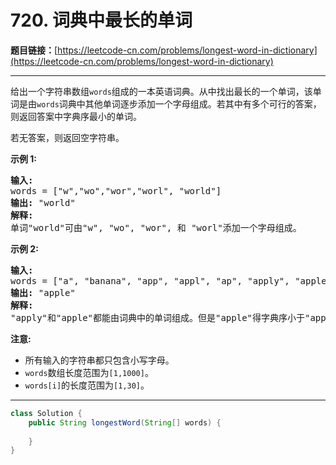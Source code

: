 # 720. 词典中最长的单词

**题目链接：**[https://leetcode-cn.com/problems/longest-word-in-dictionary](https://leetcode-cn.com/problems/longest-word-in-dictionary)

---

<div class="content__1Y2H">
 <div class="notranslate">
  <p>给出一个字符串数组<code>words</code>组成的一本英语词典。从中找出最长的一个单词，该单词是由<code>words</code>词典中其他单词逐步添加一个字母组成。若其中有多个可行的答案，则返回答案中字典序最小的单词。</p> 
  <p>若无答案，则返回空字符串。</p> 
  <p><strong>示例 1:</strong></p> 
  <pre class="language-text"><strong>输入:</strong> 
words = ["w","wo","wor","worl", "world"]
<strong>输出:</strong> "world"
<strong>解释:</strong> 
单词"world"可由"w", "wo", "wor", 和 "worl"添加一个字母组成。
</pre> 
  <p><strong>示例 2:</strong></p> 
  <pre class="language-text"><strong>输入:</strong> 
words = ["a", "banana", "app", "appl", "ap", "apply", "apple"]
<strong>输出:</strong> "apple"
<strong>解释:</strong> 
"apply"和"apple"都能由词典中的单词组成。但是"apple"得字典序小于"apply"。
</pre> 
  <p><strong>注意:</strong></p> 
  <ul> 
   <li>所有输入的字符串都只包含小写字母。</li> 
   <li><code>words</code>数组长度范围为<code>[1,1000]</code>。</li> 
   <li><code>words[i]</code>的长度范围为<code>[1,30]</code>。</li> 
  </ul> 
 </div>
</div>

---

```java
class Solution {
    public String longestWord(String[] words) {
        
    }
}
```
